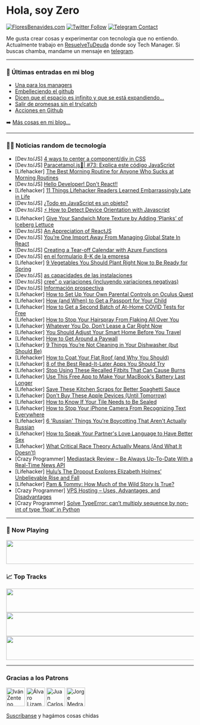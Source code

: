 # Hola, soy Zero

[![FloresBenavides.com](https://img.shields.io/website?down_message=oops&label=MiBlog&style=for-the-badge&up_message=online&url=https%3A%2F%2Ffloresbenavides.com)](https://floresbenavides.com) [![Twitter Follow](https://img.shields.io/twitter/follow/ZeroDragon?color=%231DA1F2&label=Follow&logo=twitter&logoColor=ffffff&style=for-the-badge)](https://twitter.com/zerodragon) [![Telegram Contact](https://img.shields.io/badge/escr%C3%ADbeme-ZeroDragon-%2326A5E4?style=for-the-badge&logo=telegram)](https://t.me/zerodragon)

Me gusta crear cosas y experimentar con tecnología que no entiendo.
Actualmente trabajo en [ResuelveTuDeuda](http://github.com/resuelve) donde soy Tech Manager.
Si buscas chamba, mandame un mensaje en [telegram](https://t.me/zerodragon).

---

### 📕 Últimas entradas en mi blog
<!-- BLOG-POST-LIST:START -->
- [Una para los managers](https://floresbenavides.com/una-para-los-managers/)
- [Embelleciendo el github](https://floresbenavides.com/embelleciendo-el-github/)
- [Dicen que el espacio es infinito y que se está expandiendo…](https://floresbenavides.com/dicen-que-el-espacio-es-infinito-y-que-se-esta-expandiendo/)
- [Salir de promesas sin el try/catch](https://floresbenavides.com/salir-de-promesas-sin-el-try-catch/)
- [Acciones en Github](https://floresbenavides.com/acciones-en-github/)
<!-- BLOG-POST-LIST:END -->

➡️ [Más cosas en mi blog...](https://floresbenavides.com)

---

### 👨‍💻 Noticias random de tecnología
<!-- TECH-POSTS:START -->
- [Dev.to/JS] [4 ways to center a component/div in CSS](https://dev.to/dreamyplayer/4-ways-to-center-a-componentdiv-in-css-3cbl)
- [Dev.to/JS] [Paracetamol.js💊| #73: Explica este código JavaScript](https://dev.to/duxtech/paracetamoljs-73-explica-este-codigo-javascript-59a6)
- [Lifehacker] [The Best Morning Routine for Anyone Who Sucks at Morning Routines](https://lifehacker.com/the-best-morning-routine-for-anyone-who-sucks-at-mornin-1848617794)
- [Dev.to/JS] [Hello Developer! Don&#39;t React!!](https://dev.to/mrpaulishaili/hello-developer-dont-react-3nfp)
- [Lifehacker] [11 Things Lifehacker Readers Learned Embarrassingly Late in Life](https://lifehacker.com/11-things-lifehacker-readers-learned-embarrassingly-lat-1848617230)
- [Dev.to/JS] [¿Todo en JavaScript es un objeto?](https://dev.to/jfernandogt/todo-en-javascript-es-un-objeto-a9i)
- [Dev.to/JS] [⚡️ How to Detect Device Orientation with Javascript](https://dev.to/smpnjn/how-to-detect-device-orientation-with-javascript-29e5)
- [Lifehacker] [Give Your Sandwich More Texture by Adding ‘Planks’ of Iceberg Lettuce](https://lifehacker.com/give-your-sandwich-more-texture-by-adding-planks-of-i-1848618393)
- [Dev.to/JS] [An Appreciation of ReactJS](https://dev.to/adeleke5140/an-appreciation-of-reactjs-1jg5)
- [Dev.to/JS] [You’re  One Import Away From Managing Global State In React](https://dev.to/yezyilomo/youre-one-import-away-from-managing-global-state-in-react-5327)
- [Dev.to/JS] [Creating a Tear-off Calendar with Azure Functions](https://dev.to/curiousdev/creating-a-tear-off-calendar-with-azure-functions-5eo6)
- [Dev.to/JS] [en el formulario 8-K de la empresa](https://dev.to/lavozmedellin/en-el-formulario-8-k-de-la-empresa-43j7)
- [Lifehacker] [9 Vegetables You Should Plant Right Now to Be Ready for Spring](https://lifehacker.com/9-vegetables-you-should-plant-right-now-to-be-ready-for-1848617054)
- [Dev.to/JS] [as capacidades de las instalaciones](https://dev.to/lavozmedellin/as-capacidades-de-las-instalaciones-3e2a)
- [Dev.to/JS] [cree&quot; o variaciones &lpar;incluyendo variaciones negativas&rpar;](https://dev.to/lavozmedellin/cree-o-variaciones-incluyendo-variaciones-negativas-le4)
- [Dev.to/JS] [Información prospectiva](https://dev.to/lavozmedellin/informacion-prospectiva-n1o)
- [Lifehacker] [How to Set Up Your Own Parental Controls on Oculus Quest](https://lifehacker.com/how-to-set-up-your-own-parental-controls-on-oculus-ques-1848617852)
- [Lifehacker] [How &lpar;and When&rpar; to Get a Passport for Your Child](https://lifehacker.com/how-and-when-to-get-a-passport-for-your-child-1848617284)
- [Lifehacker] [How to Get a Second Batch of At-Home COVID Tests for Free](https://lifehacker.com/how-to-get-a-second-batch-of-at-home-covid-tests-for-fr-1848619121)
- [Lifehacker] [How to Stop Your Hairspray From Flaking All Over You](https://lifehacker.com/how-to-stop-your-hairspray-from-flaking-all-over-you-1848616305)
- [Lifehacker] [Whatever You Do, Don’t Lease a Car Right Now](https://lifehacker.com/whatever-you-do-don-t-lease-a-car-right-now-1848617746)
- [Lifehacker] [You Should Adjust Your Smart Home Before You Travel](https://lifehacker.com/you-should-adjust-your-smart-home-before-you-travel-1848603050)
- [Lifehacker] [How to Get Around a Paywall](https://lifehacker.com/how-to-get-around-a-paywall-1848617781)
- [Lifehacker] [9 Things You’re Not Cleaning in Your Dishwasher &lpar;but Should Be&rpar;](https://lifehacker.com/9-things-you-re-not-cleaning-in-your-dishwasher-but-sh-1848616966)
- [Lifehacker] [How to Coat Your Flat Roof &lpar;and Why You Should&rpar;](https://lifehacker.com/how-to-coat-your-flat-roof-and-why-you-should-1848616415)
- [Lifehacker] [8 of the Best Read-It-Later Apps You Should Try](https://lifehacker.com/8-of-the-best-read-it-later-apps-you-should-try-1848616538)
- [Lifehacker] [Stop Using These Recalled Fitbits That Can Cause Burns](https://lifehacker.com/stop-using-these-recalled-fitbits-that-can-cause-burns-1848617138)
- [Lifehacker] [Use This Free App to Make Your MacBook&#39;s Battery Last Longer](https://lifehacker.com/use-this-free-app-to-make-your-macbooks-battery-last-lo-1848616014)
- [Lifehacker] [Save These Kitchen Scraps for Better Spaghetti Sauce](https://lifehacker.com/save-these-kitchen-scraps-for-better-spaghetti-sauce-1848616848)
- [Lifehacker] [Don&#39;t Buy These Apple Devices &lpar;Until Tomorrow&rpar;](https://lifehacker.com/dont-buy-these-apple-devices-until-tomorrow-1848616287)
- [Lifehacker] [How to Know If Your Tile Needs to Be Sealed](https://lifehacker.com/how-to-know-if-your-tile-needs-to-be-sealed-1848616095)
- [Lifehacker] [How to Stop Your iPhone Camera From Recognizing Text Everywhere](https://lifehacker.com/how-to-stop-your-iphone-camera-from-recognizing-text-ev-1848615905)
- [Lifehacker] [6 &#39;Russian&#39; Things You&#39;re Boycotting That Aren&#39;t Actually Russian](https://lifehacker.com/6-russian-things-youre-boycotting-that-arent-actually-r-1848616315)
- [Lifehacker] [How to Speak Your Partner&#39;s Love Language to Have Better Sex](https://lifehacker.com/how-to-speak-your-partners-love-language-to-have-better-1848591548)
- [Lifehacker] [What Critical Race Theory Actually Means &lpar;And What It Doesn’t&rpar;](https://lifehacker.com/what-critical-race-theory-actually-means-and-what-it-d-1848616155)
- [Crazy Programmer] [Mediastack Review – Be Always Up-To-Date With a Real-Time News API](https://www.thecrazyprogrammer.com/2022/03/mediastack-review.html)
- [Lifehacker] [Hulu’s The Dropout Explores Elizabeth Holmes’ Unbelievable Rise and Fall](https://lifehacker.com/hulu-s-the-dropout-explores-elizabeth-holmes-unbelieva-1848613627)
- [Lifehacker] [Pam &amp; Tommy: How Much of the Wild Story Is True?](https://lifehacker.com/pam-tommy-how-much-of-the-wild-story-is-true-1848613588)
- [Crazy Programmer] [VPS Hosting – Uses, Advantages, and Disadvantages](https://www.thecrazyprogrammer.com/2022/03/vps-hosting.html)
- [Crazy Programmer] [Solve TypeError: can’t multiply sequence by non-int of type ‘float’ in Python](https://www.thecrazyprogrammer.com/2022/03/cant-multiply-sequence-by-non-int-of-type-float.html)<!-- TECH-POSTS:END -->

---

### 🎵 Now Playing
<a href="https://spotify-now-playing-dun.vercel.app/now-playing?open"><img src="https://spotify-now-playing-dun.vercel.app/now-playing" width="540" height="64"></a>

### 📈 Top Tracks
<a href="https://spotify-now-playing-dun.vercel.app/top-tracks?i=1&open"><img src="https://spotify-now-playing-dun.vercel.app/top-tracks?i=1" width="540" height="64"></a>
<a href="https://spotify-now-playing-dun.vercel.app/top-tracks?i=2&open"><img src="https://spotify-now-playing-dun.vercel.app/top-tracks?i=2" width="540" height="64"></a>
<a href="https://spotify-now-playing-dun.vercel.app/top-tracks?i=3&open"><img src="https://spotify-now-playing-dun.vercel.app/top-tracks?i=3" width="540" height="64"></a>

---

### Gracias a los Patrons
[<img src="https://avatars.githubusercontent.com/u/243380?v=4" alt="Iván Zenteno" width="50px">](https://github.com/k001) [<img src="https://avatars.githubusercontent.com/u/19955639?v=4" alt="Álvaro Lizama" width="50px">](https://github.com/alvarolizama) [<img src="https://avatars.githubusercontent.com/u/2718753?v=4" alt="Juan Carlos Ruiz" width="50px">](https://github.com/JuanCrg90) [<img src="https://avatars.githubusercontent.com/u/37025?v=4" alt="Jorge Medrano" width="50px">](https://github.com/h1pp1e) 

[Suscríbanse](https://www.patreon.com/zerodragon) y hagámos cosas chidas
